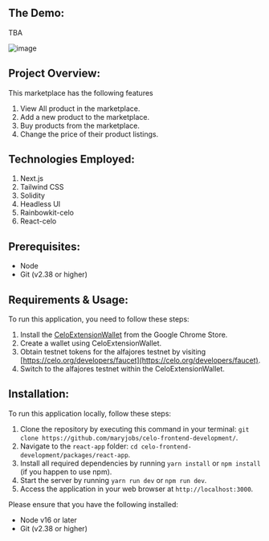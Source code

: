 

<!-- PROJECT NAME -->

## The Demo:

TBA


![image](https://github.com/maryjobs/celo-frontend-development/assets/109237574/5a17e441-b2c7-43fc-a11c-4bf301eb6834)

## Project Overview:
 
This marketplace has the following features
1. View All product in the marketplace.
2. Add a new product to the marketplace.
3. Buy products from the marketplace.
4. Change the price of their product listings.

## Technologies Employed:
1. Next.js
2. Tailwind CSS
3. Solidity
4. Headless UI
5. Rainbowkit-celo
6. React-celo

## Prerequisites:
- Node
- Git (v2.38 or higher)

## Requirements & Usage:
To run this application, you need to follow these steps:

1. Install the [CeloExtensionWallet](https://chrome.google.com/webstore/detail/celoextensionwallet/kkilomkmpmkbdnfelcpgckmpcaemjcdh?hl=en) from the Google Chrome Store.
2. Create a wallet using CeloExtensionWallet.
3. Obtain testnet tokens for the alfajores testnet by visiting [https://celo.org/developers/faucet](https://celo.org/developers/faucet).
4. Switch to the alfajores testnet within the CeloExtensionWallet.

## Installation:
To run this application locally, follow these steps:

1. Clone the repository by executing this command in your terminal: `git clone https://github.com/maryjobs/celo-frontend-development/`.
2. Navigate to the `react-app` folder: `cd celo-frontend-development/packages/react-app`.
3. Install all required dependencies by running `yarn install` or `npm install` (if you happen to use npm).
4. Start the server by running `yarn run dev` or `npm run dev`.
5. Access the application in your web browser at `http://localhost:3000`.

Please ensure that you have the following installed:
- Node v16 or later
- Git (v2.38 or higher)

